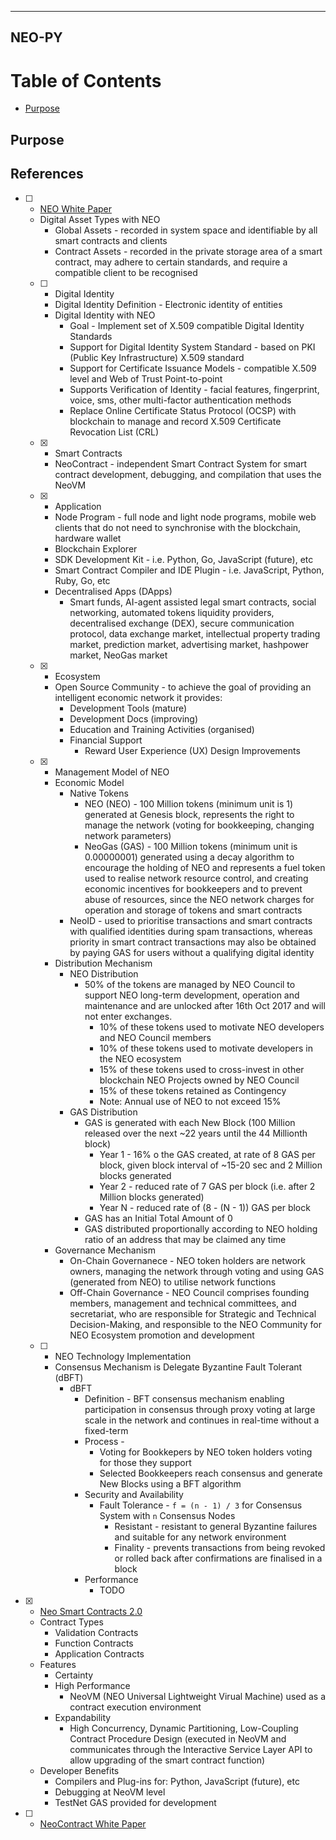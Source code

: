 
---
NEO-PY
---

# Table of Contents
  * [Purpose](#chapter-0)


## Purpose <a id="chapter-0"></a>

## References <a id="chapter-1000"></a>

* [ ] - [NEO White Paper](http://docs.neo.org/en-us/index.html)
  * Digital Asset Types with NEO
    * Global Assets - recorded in system space and identifiable by all smart contracts and clients
    * Contract Assets - recorded in the private storage area of a smart contract, may adhere to certain standards, and require a compatible client to be recognised
  * [ ] - Digital Identity
    * Digital Identity Definition - Electronic identity of entities
    * Digital Identity with NEO
      * Goal - Implement set of X.509 compatible Digital Identity Standards
      * Support for Digital Identity System Standard - based on PKI (Public Key Infrastructure) X.509 standard
      * Support for Certificate Issuance Models - compatible X.509 level and Web of Trust Point-to-point 
      * Supports Verification of Identity - facial features, fingerprint, voice, sms, other multi-factor authentication methods
      * Replace Online Certificate Status Protocol (OCSP) with blockchain to manage and record X.509 Certificate Revocation List (CRL)
  * [X] - Smart Contracts
    * NeoContract - independent Smart Contract System for smart contract development, debugging, and compilation that uses the NeoVM
  * [X] - Application
    * Node Program - full node and light node programs, mobile web clients that do not need to synchronise with the blockchain, hardware wallet
    * Blockchain Explorer
    * SDK Development Kit - i.e. Python, Go, JavaScript (future), etc
    * Smart Contract Compiler and IDE Plugin - i.e. JavaScript, Python, Ruby, Go, etc
    * Decentralised Apps (DApps)
      * Smart funds, AI-agent assisted legal smart contracts, social networking, automated tokens liquidity providers, decentralised exchange (DEX), secure communication protocol, data exchange market, intellectual property trading market, prediction market, advertising market, hashpower market, NeoGas market

  * [X] - Ecosystem
    * Open Source Community - to achieve the goal of providing an intelligent economic network it provides:
      * Development Tools (mature)
      * Development Docs (improving)
      * Education and Training Activities (organised)
      * Financial Support
        * Reward User Experience (UX) Design Improvements

  * [X] - Management Model of NEO
    * Economic Model
      * Native Tokens
        * NEO (NEO) - 100 Million tokens (minimum unit is 1) generated at Genesis block, represents the right to manage the network (voting for bookkeeping, changing network parameters)
        * NeoGas (GAS) - 100 Million tokens (minimum unit is 0.00000001) generated using a decay algorithm to encourage the holding of NEO and represents a fuel token used to realise network resource control, and creating economic incentives for bookkeepers and to prevent abuse of resources, since the NEO network charges for operation and storage of tokens and smart contracts
      * NeoID - used to prioritise transactions and smart contracts with qualified identities during spam transactions, whereas priority in smart contract transactions may also be obtained by paying GAS for users without a qualifying digital identity
    * Distribution Mechanism
      * NEO Distribution
        * 50% of the tokens are managed by NEO Council to support NEO long-term development, operation and maintenance and are unlocked after 16th Oct 2017 and will not enter exchanges.
          * 10% of these tokens used to motivate NEO developers and NEO Council members
          * 10% of these tokens used to motivate developers in the NEO ecosystem
          * 15% of these tokens used to cross-invest in other blockchain NEO Projects owned by NEO Council 
          * 15% of these tokens retained as Contingency
          * Note: Annual use of NEO to not exceed 15%
      * GAS Distribution
        * GAS is generated with each New Block (100 Million released over the next ~22 years until the 44 Millionth block)
          * Year 1 - 16% o the GAS created, at rate of 8 GAS per block, given block interval of ~15-20 sec and 2 Million blocks generated
          * Year 2 - reduced rate of 7 GAS per block (i.e. after 2 Million blocks generated)
          * Year N - reduced rate of (8 - (N - 1)) GAS per block
        * GAS has an Initial Total Amount of 0
        * GAS distributed proportionally according to NEO holding ratio of an address that may be claimed any time
    * Governance Mechanism
      * On-Chain Governanece - NEO token holders are network owners, managing the network through voting and using GAS (generated from NEO) to utilise network functions
      * Off-Chain Governance - NEO Council comprises founding members, management and technical committees, and secretariat, who are responsible for Strategic and Technical Decision-Making, and responsible to the NEO Community for NEO Ecosystem promotion and development

  * [ ] - NEO Technology Implementation
    * Consensus Mechanism is Delegate Byzantine Fault Tolerant (dBFT)
      * dBFT
        * Definition - BFT consensus mechanism enabling participation in consensus through proxy voting at large scale in the network and continues in real-time without a fixed-term 
        * Process - 
          * Voting for Bookkepers by NEO token holders voting for those they support
          * Selected Bookkeepers reach consensus and generate New Blocks using a BFT algorithm
        * Security and Availability
          * Fault Tolerance - `f = (n - 1) / 3` for Consensus System with `n` Consensus Nodes
            * Resistant - resistant to general Byzantine failures and suitable for any network environment
            * Finality - prevents transactions from being revoked or rolled back after confirmations are finalised in a block
        * Performance
          * TODO

* [X] - [Neo Smart Contracts 2.0](http://docs.neo.org/en-us/sc/introduction.html)
  * Contract Types
    * Validation Contracts
    * Function Contracts
    * Application Contracts
  * Features
    * Certainty
    * High Performance
      * NeoVM (NEO Universal Lightweight Virual Machine) used as a contract execution environment
    * Expandability
      * High Concurrency, Dynamic Partitioning, Low-Coupling Contract Procedure Design (executed in NeoVM and communicates through the Interactive Service Layer API to allow upgrading of the smart contract function)
  * Developer Benefits
    * Compilers and Plug-ins for: Python, JavaScript (future), etc
    * Debugging at NeoVM level
    * TestNet GAS provided for development

* [ ] - [NeoContract White Paper](http://docs.neo.org/en-us/index.html)
